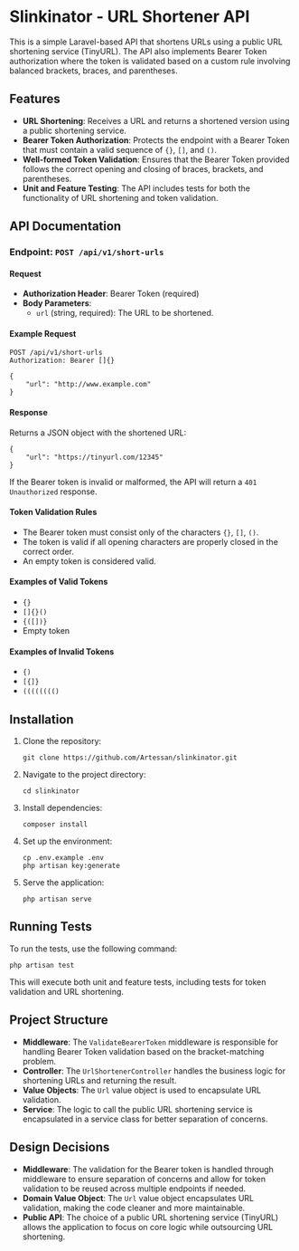 # Slinkinator - URL Shortener API

This is a simple Laravel-based API that shortens URLs using a public URL shortening service (TinyURL). The API also implements Bearer Token authorization where the token is validated based on a custom rule involving balanced brackets, braces, and parentheses.

## Features

- **URL Shortening**: Receives a URL and returns a shortened version using a public shortening service.
- **Bearer Token Authorization**: Protects the endpoint with a Bearer Token that must contain a valid sequence of `{}`, `[]`, and `()`.
- **Well-formed Token Validation**: Ensures that the Bearer Token provided follows the correct opening and closing of braces, brackets, and parentheses.
- **Unit and Feature Testing**: The API includes tests for both the functionality of URL shortening and token validation.

## API Documentation

### Endpoint: `POST /api/v1/short-urls`

#### Request

- **Authorization Header**: Bearer Token (required)
- **Body Parameters**:
  - `url` (string, required): The URL to be shortened.

#### Example Request

```
POST /api/v1/short-urls
Authorization: Bearer []{}

{
    "url": "http://www.example.com"
}
```

#### Response

Returns a JSON object with the shortened URL:

```
{
    "url": "https://tinyurl.com/12345"
}
```

If the Bearer token is invalid or malformed, the API will return a `401 Unauthorized` response.

#### Token Validation Rules

- The Bearer token must consist only of the characters `{}`, `[]`, `()`.
- The token is valid if all opening characters are properly closed in the correct order.
- An empty token is considered valid.

#### Examples of Valid Tokens

- `{}`
- `[]{}()`
- `{([])}`
- Empty token

#### Examples of Invalid Tokens

- `{)`
- `[{]}`
- `(((((((()`

## Installation

1. Clone the repository:

    ```
    git clone https://github.com/Artessan/slinkinator.git
    ```

2. Navigate to the project directory:

    ```
    cd slinkinator
    ```

3. Install dependencies:

    ```
    composer install
    ```

4. Set up the environment:

    ```
    cp .env.example .env
    php artisan key:generate
    ```

5. Serve the application:

    ```
    php artisan serve
    ```

## Running Tests

To run the tests, use the following command:

```
php artisan test
```

This will execute both unit and feature tests, including tests for token validation and URL shortening.

## Project Structure

- **Middleware**: The `ValidateBearerToken` middleware is responsible for handling Bearer Token validation based on the bracket-matching problem.
- **Controller**: The `UrlShortenerController` handles the business logic for shortening URLs and returning the result.
- **Value Objects**: The `Url` value object is used to encapsulate URL validation.
- **Service**: The logic to call the public URL shortening service is encapsulated in a service class for better separation of concerns.

## Design Decisions

- **Middleware**: The validation for the Bearer token is handled through middleware to ensure separation of concerns and allow for token validation to be reused across multiple endpoints if needed.
- **Domain Value Object**: The `Url` value object encapsulates URL validation, making the code cleaner and more maintainable.
- **Public API**: The choice of a public URL shortening service (TinyURL) allows the application to focus on core logic while outsourcing URL shortening.

